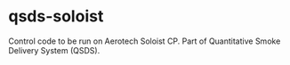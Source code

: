 # qsds-soloist
Control code to be run on Aerotech Soloist CP. Part of Quantitative Smoke Delivery System (QSDS).
